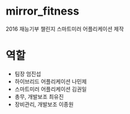 # mirror_fitness
2016 재능기부 챌린지 스마트미러 어플리케이션 제작

# 역할
- 팀장
엄진섭
- 하이브리드 어플리케이션
나민제
- 스마트미러 어플리케이션
김권일
- 총무, 개발보조
최유진
- 장비관리, 개발보조
이종원
